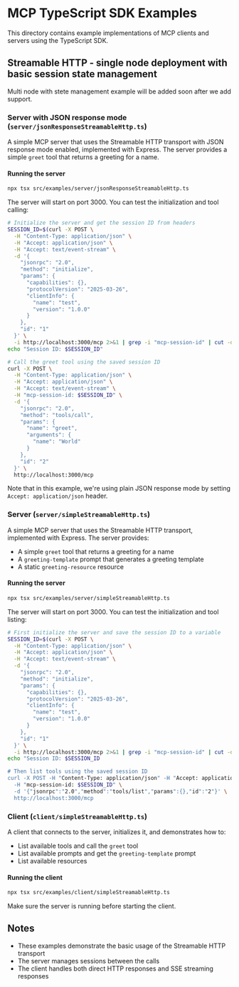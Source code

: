 # MCP TypeScript SDK Examples

This directory contains example implementations of MCP clients and servers using the TypeScript SDK.

## Streamable HTTP - single node deployment with basic session state management

Multi node with stete management example will be added soon after we add support.

### Server with JSON response mode (`server/jsonResponseStreamableHttp.ts`)

A simple MCP server that uses the Streamable HTTP transport with JSON response mode enabled, implemented with Express. The server provides a simple `greet` tool that returns a greeting for a name.

#### Running the server

```bash
npx tsx src/examples/server/jsonResponseStreamableHttp.ts
```

The server will start on port 3000. You can test the initialization and tool calling:

```bash
# Initialize the server and get the session ID from headers
SESSION_ID=$(curl -X POST \
  -H "Content-Type: application/json" \
  -H "Accept: application/json" \
  -H "Accept: text/event-stream" \
  -d '{
    "jsonrpc": "2.0",
    "method": "initialize",
    "params": {
      "capabilities": {},
      "protocolVersion": "2025-03-26", 
      "clientInfo": {
        "name": "test",
        "version": "1.0.0"
      }
    },
    "id": "1"
  }' \
  -i http://localhost:3000/mcp 2>&1 | grep -i "mcp-session-id" | cut -d' ' -f2 | tr -d '\r')
echo "Session ID: $SESSION_ID"

# Call the greet tool using the saved session ID
curl -X POST \
  -H "Content-Type: application/json" \
  -H "Accept: application/json" \
  -H "Accept: text/event-stream" \
  -H "mcp-session-id: $SESSION_ID" \
  -d '{
    "jsonrpc": "2.0",
    "method": "tools/call",
    "params": {
      "name": "greet",
      "arguments": {
        "name": "World"
      }
    },
    "id": "2"
  }' \
  http://localhost:3000/mcp
```

Note that in this example, we're using plain JSON response mode by setting `Accept: application/json` header.

### Server (`server/simpleStreamableHttp.ts`)

A simple MCP server that uses the Streamable HTTP transport, implemented with Express. The server provides:

- A simple `greet` tool that returns a greeting for a name
- A `greeting-template` prompt that generates a greeting template
- A static `greeting-resource` resource

#### Running the server

```bash
npx tsx src/examples/server/simpleStreamableHttp.ts
```

The server will start on port 3000. You can test the initialization and tool listing:

```bash
# First initialize the server and save the session ID to a variable
SESSION_ID=$(curl -X POST \
  -H "Content-Type: application/json" \
  -H "Accept: application/json" \
  -H "Accept: text/event-stream" \
  -d '{
    "jsonrpc": "2.0",
    "method": "initialize",
    "params": {
      "capabilities": {},
      "protocolVersion": "2025-03-26", 
      "clientInfo": {
        "name": "test",
        "version": "1.0.0"
      }
    },
    "id": "1"
  }' \
  -i http://localhost:3000/mcp 2>&1 | grep -i "mcp-session-id" | cut -d' ' -f2 | tr -d '\r')
echo "Session ID: $SESSION_ID

# Then list tools using the saved session ID 
curl -X POST -H "Content-Type: application/json" -H "Accept: application/json, text/event-stream" \
  -H "mcp-session-id: $SESSION_ID" \
  -d '{"jsonrpc":"2.0","method":"tools/list","params":{},"id":"2"}' \
  http://localhost:3000/mcp
```

### Client (`client/simpleStreamableHttp.ts`)

A client that connects to the server, initializes it, and demonstrates how to:

- List available tools and call the `greet` tool
- List available prompts and get the `greeting-template` prompt
- List available resources

#### Running the client

```bash
npx tsx src/examples/client/simpleStreamableHttp.ts
```

Make sure the server is running before starting the client.

## Notes

- These examples demonstrate the basic usage of the Streamable HTTP transport
- The server manages sessions between the calls
- The client handles both direct HTTP responses and SSE streaming responses
